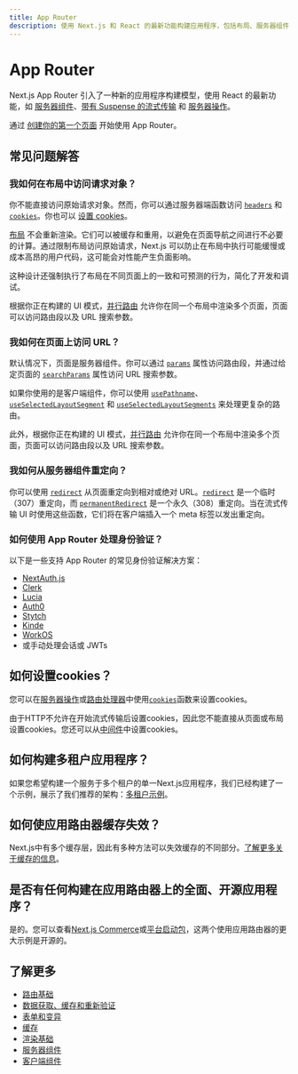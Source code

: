 ```yaml
---
title: App Router
description: 使用 Next.js 和 React 的最新功能构建应用程序，包括布局、服务器组件、Suspense 等。
---
```

# App Router
Next.js App Router 引入了一种新的应用程序构建模型，使用 React 的最新功能，如 [服务器组件](/docs/app/building-your-application/rendering/server-components)、[带有 Suspense 的流式传输](/docs/app/building-your-application/routing/loading-ui-and-streaming#streaming-with-suspense) 和 [服务器操作](/docs/app/building-your-application/data-fetching/server-actions-and-mutations)。

通过 [创建你的第一个页面](/docs/app/building-your-application/routing/layouts-and-templates) 开始使用 App Router。

## 常见问题解答

### 我如何在布局中访问请求对象？

你不能直接访问原始请求对象。然而，你可以通过服务器端函数访问 [`headers`](/docs/app/api-reference/functions/headers) 和 [`cookies`](/docs/app/api-reference/functions/cookies)。你也可以 [设置 cookies](#how-can-i-set-cookies)。

[布局](/docs/app/building-your-application/routing/layouts-and-templates#layouts) 不会重新渲染。它们可以被缓存和重用，以避免在页面导航之间进行不必要的计算。通过限制布局访问原始请求，Next.js 可以防止在布局中执行可能缓慢或成本高昂的用户代码，这可能会对性能产生负面影响。

这种设计还强制执行了布局在不同页面上的一致和可预测的行为，简化了开发和调试。

根据你正在构建的 UI 模式，[并行路由](/docs/app/building-your-application/routing/parallel-routes) 允许你在同一个布局中渲染多个页面，页面可以访问路由段以及 URL 搜索参数。

### 我如何在页面上访问 URL？

默认情况下，页面是服务器组件。你可以通过 [`params`](/docs/app/api-reference/file-conventions/page#params-optional) 属性访问路由段，并通过给定页面的 [`searchParams`](/docs/app/api-reference/file-conventions/page#searchparams-optional) 属性访问 URL 搜索参数。

如果你使用的是客户端组件，你可以使用 [`usePathname`](/docs/app/api-reference/functions/use-pathname)、[`useSelectedLayoutSegment`](/docs/app/api-reference/functions/use-selected-layout-segment) 和 [`useSelectedLayoutSegments`](/docs/app/api-reference/functions/use-selected-layout-segments) 来处理更复杂的路由。

此外，根据你正在构建的 UI 模式，[并行路由](/docs/app/building-your-application/routing/parallel-routes) 允许你在同一个布局中渲染多个页面，页面可以访问路由段以及 URL 搜索参数。

### 我如何从服务器组件重定向？

你可以使用 [`redirect`](/docs/app/api-reference/functions/redirect) 从页面重定向到相对或绝对 URL。[`redirect`](/docs/app/api-reference/functions/redirect) 是一个临时（307）重定向，而 [`permanentRedirect`](/docs/app/api-reference/functions/permanentRedirect) 是一个永久（308）重定向。当在流式传输 UI 时使用这些函数，它们将在客户端插入一个 meta 标签以发出重定向。

### 如何使用 App Router 处理身份验证？

以下是一些支持 App Router 的常见身份验证解决方案：

- [NextAuth.js](https://next-auth.js.org/configuration/nextjs#in-app-router)
- [Clerk](https://clerk.com/docs/quickstarts/nextjs)
- [Lucia](https://lucia-auth.com/getting-started/nextjs-app)
- [Auth0](https://github.com/auth0/nextjs-auth0#app-router)
- [Stytch](https://stytch.com/docs/example-apps/frontend/nextjs)
- [Kinde](https://kinde.com/docs/developer-tools/nextjs-sdk/)
- [WorkOS](https://workos.com/docs/user-management)
- 或手动处理会话或 JWTs
## 如何设置cookies？

您可以在[服务器操作](/docs/app/building-your-application/data-fetching/server-actions-and-mutations#cookies)或[路由处理器](/docs/app/building-your-application/routing/route-handlers)中使用[`cookies`](/docs/app/api-reference/functions/cookies)函数来设置cookies。

由于HTTP不允许在开始流式传输后设置cookies，因此您不能直接从页面或布局设置cookies。您还可以从[中间件](/docs/app/building-your-application/routing/middleware#using-cookies)中设置cookies。

## 如何构建多租户应用程序？

如果您希望构建一个服务于多个租户的单一Next.js应用程序，我们已经构建了一个示例，展示了我们推荐的架构：[多租户示例](https://vercel.com/templates/next.js/platforms-starter-kit)。

## 如何使应用路由器缓存失效？

Next.js中有多个缓存层，因此有多种方法可以失效缓存的不同部分。[了解更多关于缓存的信息](/docs/app/building-your-application/caching)。

## 是否有任何构建在应用路由器上的全面、开源应用程序？

是的。您可以查看[Next.js Commerce](https://vercel.com/templates/next.js/nextjs-commerce)或[平台启动包](https://vercel.com/templates/next.js/platforms-starter-kit)，这两个使用应用路由器的更大示例是开源的。

## 了解更多

- [路由基础](/docs/app/building-your-application/routing)
- [数据获取、缓存和重新验证](/docs/app/building-your-application/data-fetching/fetching-caching-and-revalidating)
- [表单和变异](/docs/app/building-your-application/data-fetching/server-actions-and-mutations)
- [缓存](/docs/app/building-your-application/caching)
- [渲染基础](/docs/app/building-your-application/rendering)
- [服务器组件](/docs/app/building-your-application/rendering/server-components)
- [客户端组件](/docs/app/building-your-application/rendering/client-components)